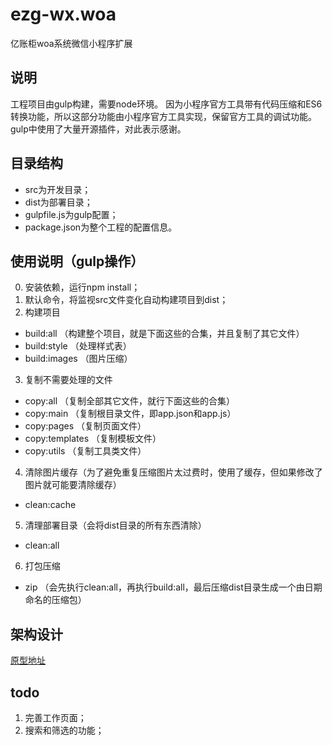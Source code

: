 # ezg-wx.woa
亿账柜woa系统微信小程序扩展

## 说明

工程项目由gulp构建，需要node环境。
因为小程序官方工具带有代码压缩和ES6转换功能，所以这部分功能由小程序官方工具实现，保留官方工具的调试功能。
gulp中使用了大量开源插件，对此表示感谢。

## 目录结构

 - src为开发目录；
 - dist为部署目录；
 - gulpfile.js为gulp配置；
 - package.json为整个工程的配置信息。

## 使用说明（gulp操作）

0. 安装依赖，运行npm install；
1. 默认命令，将监视src文件变化自动构建项目到dist；
2. 构建项目
 - build:all  （构建整个项目，就是下面这些的合集，并且复制了其它文件）
 - build:style  （处理样式表）
 - build:images  （图片压缩）
3. 复制不需要处理的文件
 - copy:all  （复制全部其它文件，就行下面这些的合集）
 - copy:main  （复制根目录文件，即app.json和app.js）
 - copy:pages  （复制页面文件）
 - copy:templates  （复制模板文件）
 - copy:utils  （复制工具类文件）
4. 清除图片缓存（为了避免重复压缩图片太过费时，使用了缓存，但如果修改了图片就可能要清除缓存）
 - clean:cache
5. 清理部署目录（会将dist目录的所有东西清除）
 - clean:all
6. 打包压缩
 - zip  （会先执行clean:all，再执行build:all，最后压缩dist目录生成一个由日期命名的压缩包）

## 架构设计
[原型地址](http://xa01e4.axshare.com)  

## todo
1. 完善工作页面；
2. 搜索和筛选的功能；

